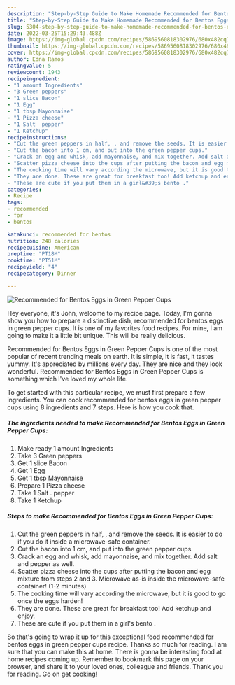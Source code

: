 ```yaml
---
description: "Step-by-Step Guide to Make Homemade Recommended for Bentos Eggs in Green Pepper Cups"
title: "Step-by-Step Guide to Make Homemade Recommended for Bentos Eggs in Green Pepper Cups"
slug: 5304-step-by-step-guide-to-make-homemade-recommended-for-bentos-eggs-in-green-pepper-cups
date: 2022-03-25T15:29:43.488Z
image: https://img-global.cpcdn.com/recipes/5869560818302976/680x482cq70/recommended-for-bentos-eggs-in-green-pepper-cups-recipe-main-photo.jpg
thumbnail: https://img-global.cpcdn.com/recipes/5869560818302976/680x482cq70/recommended-for-bentos-eggs-in-green-pepper-cups-recipe-main-photo.jpg
cover: https://img-global.cpcdn.com/recipes/5869560818302976/680x482cq70/recommended-for-bentos-eggs-in-green-pepper-cups-recipe-main-photo.jpg
author: Edna Ramos
ratingvalue: 5
reviewcount: 1943
recipeingredient:
- "1 amount Ingredients"
- "3 Green peppers"
- "1 slice Bacon"
- "1 Egg"
- "1 tbsp Mayonnaise"
- "1 Pizza cheese"
- "1 Salt  pepper"
- "1 Ketchup"
recipeinstructions:
- "Cut the green peppers in half, , and remove the seeds. It is easier to do if you do it inside a microwave-safe container."
- "Cut the bacon into 1 cm, and put into the green pepper cups."
- "Crack an egg and whisk, add mayonnaise, and mix together. Add salt and pepper as well."
- "Scatter pizza cheese into the cups after putting the bacon and egg mixture from steps 2 and 3. Microwave as-is inside the microwave-safe container! (1-2 minutes)"
- "The cooking time will vary according the microwave, but it is good to go once the eggs harden!"
- "They are done. These are great for breakfast too! Add ketchup and enjoy."
- "These are cute if you put them in a girl&#39;s bento ."
categories:
- Recipe
tags:
- recommended
- for
- bentos

katakunci: recommended for bentos 
nutrition: 248 calories
recipecuisine: American
preptime: "PT18M"
cooktime: "PT51M"
recipeyield: "4"
recipecategory: Dinner

---
```



![Recommended for Bentos Eggs in Green Pepper Cups](https://img-global.cpcdn.com/recipes/5869560818302976/680x482cq70/recommended-for-bentos-eggs-in-green-pepper-cups-recipe-main-photo.jpg)

Hey everyone, it's John, welcome to my recipe page. Today, I'm gonna show you how to prepare a distinctive dish, recommended for bentos eggs in green pepper cups. It is one of my favorites food recipes. For mine, I am going to make it a little bit unique. This will be really delicious.



Recommended for Bentos Eggs in Green Pepper Cups is one of the most popular of recent trending meals on earth. It is simple, it is fast, it tastes yummy. It's appreciated by millions every day. They are nice and they look wonderful. Recommended for Bentos Eggs in Green Pepper Cups is something which I've loved my whole life.


To get started with this particular recipe, we must first prepare a few ingredients. You can cook recommended for bentos eggs in green pepper cups using 8 ingredients and 7 steps. Here is how you cook that.

<!--inarticleads1-->

##### The ingredients needed to make Recommended for Bentos Eggs in Green Pepper Cups:

1. Make ready 1 amount Ingredients
1. Take 3 Green peppers
1. Get 1 slice Bacon
1. Get 1 Egg
1. Get 1 tbsp Mayonnaise
1. Prepare 1 Pizza cheese
1. Take 1 Salt . pepper
1. Take 1 Ketchup




<!--inarticleads2-->

##### Steps to make Recommended for Bentos Eggs in Green Pepper Cups:

1. Cut the green peppers in half, , and remove the seeds. It is easier to do if you do it inside a microwave-safe container.
1. Cut the bacon into 1 cm, and put into the green pepper cups.
1. Crack an egg and whisk, add mayonnaise, and mix together. Add salt and pepper as well.
1. Scatter pizza cheese into the cups after putting the bacon and egg mixture from steps 2 and 3. Microwave as-is inside the microwave-safe container! (1-2 minutes)
1. The cooking time will vary according the microwave, but it is good to go once the eggs harden!
1. They are done. These are great for breakfast too! Add ketchup and enjoy.
1. These are cute if you put them in a girl&#39;s bento .




So that's going to wrap it up for this exceptional food recommended for bentos eggs in green pepper cups recipe. Thanks so much for reading. I am sure that you can make this at home. There is gonna be interesting food at home recipes coming up. Remember to bookmark this page on your browser, and share it to your loved ones, colleague and friends. Thank you for reading. Go on get cooking!
